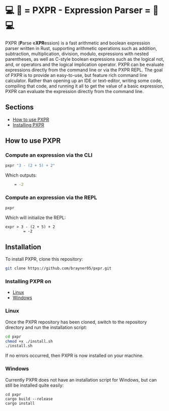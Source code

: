 # 💻 🧮 = PXPR - Expression Parser = 🧮 💻
PXPR (**P**arse e**XPR**ession) is a fast arithmetic and boolean expression parser written in Rust, supporting arithmetic operations such as addition, subtraction, multiplication, division, modulo, 
expressions with nested parentheses, as well as C-style boolean expressions such as the logical not, and, or operators and the logical implication operator. PXPR can be evaluate expressions directly from the command line
or via the PXPR REPL. The goal of PXPR is to provide an easy-to-use, but feature rich command line calculator. Rather than opening up an IDE or text-editor, writing some code, compiling that code, and running it all to get the value 
of a basic expression, PXPR can evaluate the expression directly from the command line.

## Sections
- [How to use PXPR](#how-to-use-pxpr)
- [Installing PXPR](#Installation)

## How to use PXPR
### Compute an expression via the CLI
```sh
pxpr "3 - (2 + 5) + 2"
```
Which outputs:
```sh
    = -2
```

### Compute an expression via the REPL
```sh
pxpr
```
Which will initialize the REPL:
```
expr > 3 - (2 + 5) + 2
        = -2
```

## Installation
To install PXPR, clone this repository:
```sh
git clone https://github.com/brayner05/pxpr.git
```

### Installing PXPR on
- [Linux](###Linux)
- [Windows](###Windows)

### Linux
Once the PXPR repository has been cloned, switch to the repository directory and run the installation script:
```sh
cd pxpr
chmod +x ./install.sh
./install.sh
```

If no errors occurred, then PXPR is now installed on your machine.


### Windows
Currently PXPR does not have an installation script for Windows, but can still be installed quite easily:
```batch
cd pxpr
cargo build --release
cargo install
```
